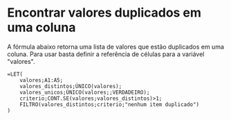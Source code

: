 # Encontrar valores duplicados em uma coluna

A fórmula abaixo retorna uma lista de valores que estão duplicados em uma coluna. 
Para usar basta definir a referência de células para a variável "valores".

```
=LET(
    valores;A1:A5;
    valores_distintos;ÚNICO(valores);
    valores_unicos;ÚNICO(valores;;VERDADEIRO);
    criterio;CONT.SE(valores;valores_distintos)>1;
    FILTRO(valores_distintos;criterio;"nenhum item duplicado")
)
```

